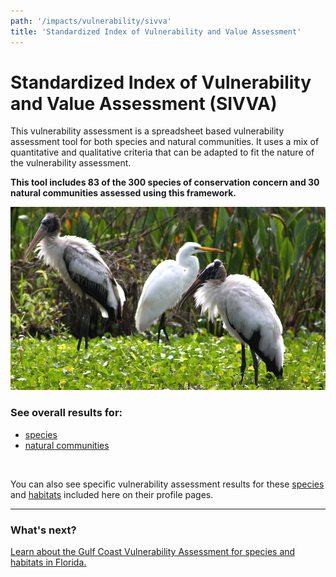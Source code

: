 ```yaml
---
path: '/impacts/vulnerability/sivva'
title: 'Standardized Index of Vulnerability and Value Assessment'
---
```


# Standardized Index of Vulnerability and Value Assessment (SIVVA)

This vulnerability assessment is a spreadsheet based vulnerability assessment tool for both species and natural communities. It uses a mix of quantitative and qualitative criteria that can be adapted to fit the nature of the vulnerability assessment.

**This tool includes 83 of the 300 species of conservation concern and 30 natural communities assessed using this framework.**

<!-- https://www.flickr.com/photos/bigcypressnps/31377533770/ -->

![Woodstorks and great egret](31377533770_4214c18378_k.jpg 'Woodstorks and great egret.  Photo: NPS.')

### See overall results for:

- [species](/impacts/vulnerability/sivva/species)
- [natural communities](/impacts/vulnerability/sivva/natcom)

<br />

You can also see specific vulnerability assessment results for these [species](/species) and [habitats](/habitats) included here on their profile pages.

<hr class="divider" />

### What's next?

[Learn about the Gulf Coast Vulnerability Assessment for species and habitats in Florida.](/impacts/vulnerability/gcva)
